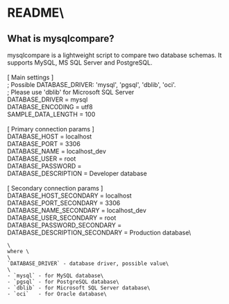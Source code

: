 # README\

## What is mysqlcompare?
mysqlcompare is a lightweight script to compare two database schemas. It supports MySQL, MS SQL Server and PostgreSQL.\
\
[ Main settings ]\
; Possible DATABASE_DRIVER: 'mysql', 'pgsql', 'dblib', 'oci'.\
; Please use 'dblib' for Microsoft SQL Server\
DATABASE_DRIVER = mysql\
DATABASE_ENCODING = utf8\
SAMPLE_DATA_LENGTH = 100\
\
[ Primary connection params ]\
DATABASE_HOST = localhost\
DATABASE_PORT = 3306\
DATABASE_NAME = localhost_dev\
DATABASE_USER = root\
DATABASE_PASSWORD =\
DATABASE_DESCRIPTION = Developer database\
\
[ Secondary connection params ]\
DATABASE_HOST_SECONDARY = localhost\
DATABASE_PORT_SECONDARY = 3306\
DATABASE_NAME_SECONDARY = localhost_dev\
DATABASE_USER_SECONDARY = root\
DATABASE_PASSWORD_SECONDARY =\
DATABASE_DESCRIPTION_SECONDARY = Production database\
```
\
where \
\
`DATABASE_DRIVER` - database driver, possible value\
\
- `mysql` - for MySQL database\
- `pgsql` - for PostgreSQL database\
- `dblib` - for Microsoft SQL Server database\
- `oci`   - for Oracle database\


